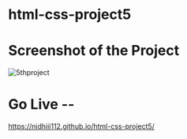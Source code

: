 # html-css-project5

# Screenshot of the Project
![5thproject](https://github.com/nidhiii112/html-css-project5/assets/117963273/c908ce19-bd3f-4137-afcd-d078c0cb8daa)

# Go Live --

https://nidhiii112.github.io/html-css-project5/ 

